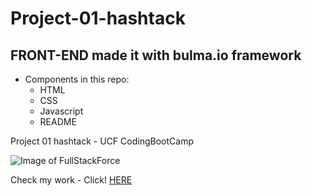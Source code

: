 # Project-01-hashtack
## FRONT-END made it with bulma.io framework

- Components in this repo:
  - HTML
  - CSS
  - Javascript
  - README

Project 01 hashtack - UCF CodingBootCamp

![Image of FullStackForce](https://i.postimg.cc/HsL2QvL4/hastrack.png)

Check my work  - Click!
[HERE](#)
